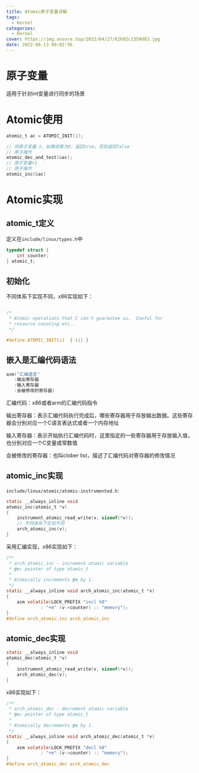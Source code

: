 ```yaml
---
title: Atomic原子变量详解
tags:
  - Kernel
categories:
  - Kernel
cover: https://img.ansore.top/2022/04/27/62692c1359d83.jpg
date: 2022-06-13 00:02:56
---
```


# 原子变量

适用于针对int变量进行同步的场景 

# Atomic使用

```c
atomic_t ac = ATOMIC_INIT(1);

// 将原子变量-1，如果结果为0，返回true，否则返回false
// 原子操作
atomic_dec_and_test(&ac);
// 原子变量+1
// 原子操作
atomic_inc(&ac)
```

# Atomic实现

## atomic_t定义

定义在`include/linux/types.h`中

```c
typedef struct {
	int counter;
} atomic_t;
```

## 初始化

不同体系下实现不同，x86实现如下：

```c

/*
 * Atomic operations that C can't guarantee us.  Useful for
 * resource counting etc..
 */

#define ATOMIC_INIT(i)	{ (i) }
```

## 嵌入是汇编代码语法

```c
asm("汇编语言"
   :输出寄存器
   :输入寄存器
   :会被修改的寄存器)
```

汇编代码：x86或者arm的汇编代码指令

输出寄存器：表示汇编代码执行完成后，哪些寄存器用于存放输出数据。这些寄存器会分别对应一个C语言表达式或者一个内存地址

输入寄存器：表示开始执行汇编代码时，这里指定的一些寄存器用于存放输入值，也分别对应一个C变量或常数值

会被修改的寄存器：也叫clober list，描述了汇编代码对寄存器的修改情况

## atomic_inc实现

`include/linux/atomic/atomic-instrumented.h`:

```c
static __always_inline void
atomic_inc(atomic_t *v)
{
	instrument_atomic_read_write(v, sizeof(*v));
    // 不同体系下实现不同
	arch_atomic_inc(v);
}
```

采用汇编实现，x86实现如下：

```c
/**
 * arch_atomic_inc - increment atomic variable
 * @v: pointer of type atomic_t
 *
 * Atomically increments @v by 1.
 */
static __always_inline void arch_atomic_inc(atomic_t *v)
{
	asm volatile(LOCK_PREFIX "incl %0"
		     : "+m" (v->counter) :: "memory");
}
#define arch_atomic_inc arch_atomic_inc
```

## atomic_dec实现

```c
static __always_inline void
atomic_dec(atomic_t *v)
{
	instrument_atomic_read_write(v, sizeof(*v));
	arch_atomic_dec(v);
}
```

x86实现如下：

```c
/**
 * arch_atomic_dec - decrement atomic variable
 * @v: pointer of type atomic_t
 *
 * Atomically decrements @v by 1.
 */
static __always_inline void arch_atomic_dec(atomic_t *v)
{
	asm volatile(LOCK_PREFIX "decl %0"
		     : "+m" (v->counter) :: "memory");
}
#define arch_atomic_dec arch_atomic_dec
```

